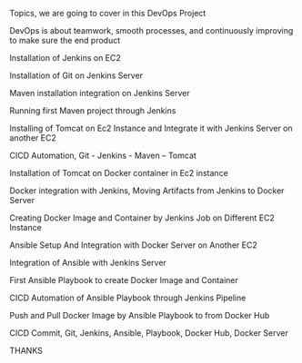 Topics, we are going to cover in this DevOps Project

DevOps is about teamwork, smooth processes, and continuously improving to make sure the end product

Installation of Jenkins on EC2

Installation of Git on Jenkins Server

Maven installation integration on Jenkins Server

Running first Maven project through Jenkins

Installing of Tomcat on Ec2 Instance and Integrate it with Jenkins Server on another EC2

CICD Automation, Git - Jenkins - Maven – Tomcat

Installation of Tomcat on Docker container in Ec2 instance

Docker integration with Jenkins, Moving Artifacts from Jenkins to Docker Server

Creating Docker Image and Container by Jenkins Job on Different EC2 Instance

Ansible Setup And Integration with Docker Server on Another EC2

Integration of Ansible with Jenkins Server

First Ansible Playbook to create Docker Image and Container

CICD Automation of Ansible Playbook through Jenkins Pipeline

Push and Pull Docker Image by Ansible Playbook to from Docker Hub

CICD Commit, Git, Jenkins, Ansible, Playbook, Docker Hub, Docker Server

THANKS
